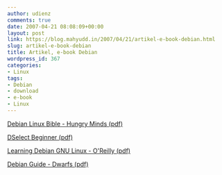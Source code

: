 ```yaml
---
author: udienz
comments: true
date: 2007-04-21 08:08:09+00:00
layout: post
link: https://blog.mahyudd.in/2007/04/21/artikel-e-book-debian.html
slug: artikel-e-book-debian
title: Artikel, e-book Debian
wordpress_id: 367
categories:
- Linux
tags:
- Debian
- download
- e-book
- Linux
---
```


[Debian Linux Bible - Hungry Minds (pdf)](http://www.divshare.com/download/445369-14b)[](http://www.divshare.com/download/445367-9a9)

[DSelect Beginner (pdf)](http://www.divshare.com/download/445367-9a9)

[Learning Debian GNU Linux - O'Reilly (pdf)](http://www.divshare.com/download/445370-323)

[Debian Guide - Dwarfs (pdf)](http://www.divshare.com/download/445368-dee)
